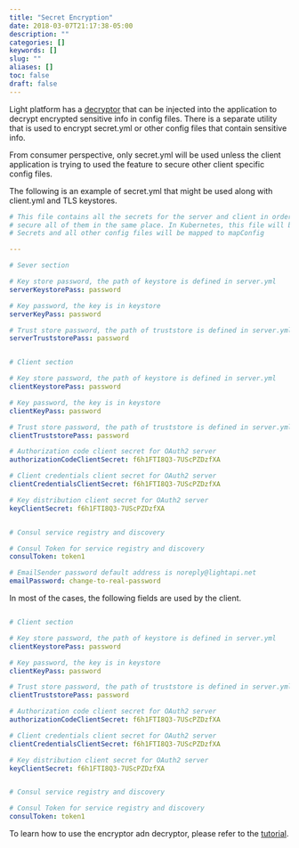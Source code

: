 ```yaml
---
title: "Secret Encryption"
date: 2018-03-07T21:17:38-05:00
description: ""
categories: []
keywords: []
slug: ""
aliases: []
toc: false
draft: false
---
```


Light platform has a [decryptor][] that can be injected into the application to decrypt encrypted sensitive 
info in config files. There is a separate utility that is used to encrypt secret.yml or other config files
that contain sensitive info. 

From consumer perspective, only secret.yml will be used unless the client application is trying to used the
feature to secure other client specific config files. 

The following is an example of secret.yml that might be used along with client.yml and TLS keystores. 

```yaml
# This file contains all the secrets for the server and client in order to manage and
# secure all of them in the same place. In Kubernetes, this file will be mapped to
# Secrets and all other config files will be mapped to mapConfig

---

# Sever section

# Key store password, the path of keystore is defined in server.yml
serverKeystorePass: password

# Key password, the key is in keystore
serverKeyPass: password

# Trust store password, the path of truststore is defined in server.yml
serverTruststorePass: password


# Client section

# Key store password, the path of keystore is defined in server.yml
clientKeystorePass: password

# Key password, the key is in keystore
clientKeyPass: password

# Trust store password, the path of truststore is defined in server.yml
clientTruststorePass: password

# Authorization code client secret for OAuth2 server
authorizationCodeClientSecret: f6h1FTI8Q3-7UScPZDzfXA

# Client credentials client secret for OAuth2 server
clientCredentialsClientSecret: f6h1FTI8Q3-7UScPZDzfXA

# Key distribution client secret for OAuth2 server
keyClientSecret: f6h1FTI8Q3-7UScPZDzfXA


# Consul service registry and discovery

# Consul Token for service registry and discovery
consulToken: token1

# EmailSender password default address is noreply@lightapi.net
emailPassword: change-to-real-password

```

In most of the cases, the following fields are used by the client. 

```yaml

# Client section

# Key store password, the path of keystore is defined in server.yml
clientKeystorePass: password

# Key password, the key is in keystore
clientKeyPass: password

# Trust store password, the path of truststore is defined in server.yml
clientTruststorePass: password

# Authorization code client secret for OAuth2 server
authorizationCodeClientSecret: f6h1FTI8Q3-7UScPZDzfXA

# Client credentials client secret for OAuth2 server
clientCredentialsClientSecret: f6h1FTI8Q3-7UScPZDzfXA

# Key distribution client secret for OAuth2 server
keyClientSecret: f6h1FTI8Q3-7UScPZDzfXA


# Consul service registry and discovery

# Consul Token for service registry and discovery
consulToken: token1

```

To learn how to use the encryptor adn decryptor, please refer to the [tutorial][].


[decryptor]: /concern/decryptor/
[tutorial]: /tutorial/security/encrypt-decrypt/

